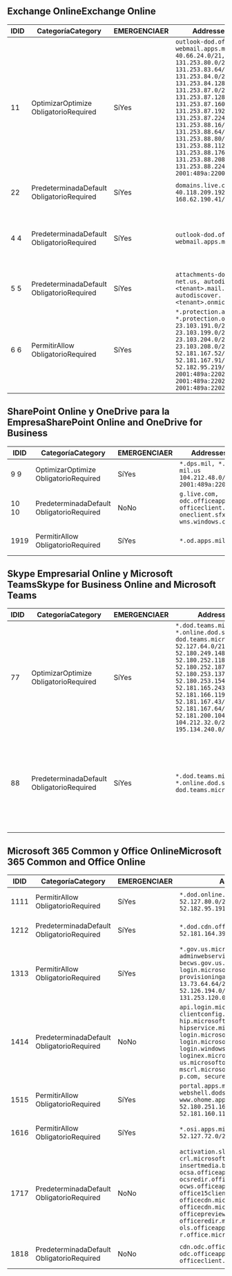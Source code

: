 <!--THIS FILE IS AUTOMATICALLY GENERATED. MANUAL CHANGES WILL BE OVERWRITTEN.-->
<!--Please contact the Office 365 Endpoints team with any questions.-->
<!--USGovDoD endpoints version 2019012800-->
<!--File generated 2019-01-28 11:00:18.3877-->

## <a name="exchange-online"></a><span data-ttu-id="8ec0b-101">Exchange Online</span><span class="sxs-lookup"><span data-stu-id="8ec0b-101">Exchange Online</span></span>

<span data-ttu-id="8ec0b-102">ID</span><span class="sxs-lookup"><span data-stu-id="8ec0b-102">ID</span></span> | <span data-ttu-id="8ec0b-103">Categoría</span><span class="sxs-lookup"><span data-stu-id="8ec0b-103">Category</span></span> | <span data-ttu-id="8ec0b-104">EMERGENCIA</span><span class="sxs-lookup"><span data-stu-id="8ec0b-104">ER</span></span> | <span data-ttu-id="8ec0b-105">Addresses</span><span class="sxs-lookup"><span data-stu-id="8ec0b-105">Addresses</span></span> | <span data-ttu-id="8ec0b-106">Puertos</span><span class="sxs-lookup"><span data-stu-id="8ec0b-106">Ports</span></span>
-- | -------------------- | --- | ---------------------------------------------------------------------------------------------------------------------------------------------------------------------------------------------------------------------------------------------------------------------------------------------------------------------------------------------------------------------------------------------- | -------------------------------
<span data-ttu-id="8ec0b-107">1</span><span class="sxs-lookup"><span data-stu-id="8ec0b-107">1</span></span> | <span data-ttu-id="8ec0b-108">Optimizar</span><span class="sxs-lookup"><span data-stu-id="8ec0b-108">Optimize</span></span><BR><span data-ttu-id="8ec0b-109">Obligatorio</span><span class="sxs-lookup"><span data-stu-id="8ec0b-109">Required</span></span> | <span data-ttu-id="8ec0b-110">Sí</span><span class="sxs-lookup"><span data-stu-id="8ec0b-110">Yes</span></span> | `outlook-dod.office365.us, webmail.apps.mil`<BR>`40.66.24.0/21, 131.253.80.0/24, 131.253.83.64/26, 131.253.84.0/26, 131.253.84.128/26, 131.253.87.0/25, 131.253.87.128/28, 131.253.87.160/27, 131.253.87.192/28, 131.253.87.224/28, 131.253.88.16/28, 131.253.88.64/28, 131.253.88.80/28, 131.253.88.112/28, 131.253.88.176/28, 131.253.88.208/28, 131.253.88.224/28, 2001:489a:2200:500::/56` | <span data-ttu-id="8ec0b-111">**TCP:** 443, 80</span><span class="sxs-lookup"><span data-stu-id="8ec0b-111">**TCP:** 443, 80</span></span>
<span data-ttu-id="8ec0b-112">2</span><span class="sxs-lookup"><span data-stu-id="8ec0b-112">2</span></span> | <span data-ttu-id="8ec0b-113">Predeterminada</span><span class="sxs-lookup"><span data-stu-id="8ec0b-113">Default</span></span><BR><span data-ttu-id="8ec0b-114">Obligatorio</span><span class="sxs-lookup"><span data-stu-id="8ec0b-114">Required</span></span> | <span data-ttu-id="8ec0b-115">Sí</span><span class="sxs-lookup"><span data-stu-id="8ec0b-115">Yes</span></span> | `domains.live.com`<BR>`40.118.209.192/32, 168.62.190.41/32` | <span data-ttu-id="8ec0b-116">**TCP:** 443, 80</span><span class="sxs-lookup"><span data-stu-id="8ec0b-116">**TCP:** 443, 80</span></span>
<span data-ttu-id="8ec0b-117">4 </span><span class="sxs-lookup"><span data-stu-id="8ec0b-117">4</span></span> | <span data-ttu-id="8ec0b-118">Predeterminada</span><span class="sxs-lookup"><span data-stu-id="8ec0b-118">Default</span></span><BR><span data-ttu-id="8ec0b-119">Obligatorio</span><span class="sxs-lookup"><span data-stu-id="8ec0b-119">Required</span></span> | <span data-ttu-id="8ec0b-120">Sí</span><span class="sxs-lookup"><span data-stu-id="8ec0b-120">Yes</span></span> | `outlook-dod.office365.us, webmail.apps.mil` | <span data-ttu-id="8ec0b-121">**TCP:** 143, 25, 587, 993, 995</span><span class="sxs-lookup"><span data-stu-id="8ec0b-121">**TCP:** 143, 25, 587, 993, 995</span></span>
<span data-ttu-id="8ec0b-122">5 </span><span class="sxs-lookup"><span data-stu-id="8ec0b-122">5</span></span> | <span data-ttu-id="8ec0b-123">Predeterminada</span><span class="sxs-lookup"><span data-stu-id="8ec0b-123">Default</span></span><BR><span data-ttu-id="8ec0b-124">Obligatorio</span><span class="sxs-lookup"><span data-stu-id="8ec0b-124">Required</span></span> | <span data-ttu-id="8ec0b-125">Sí</span><span class="sxs-lookup"><span data-stu-id="8ec0b-125">Yes</span></span> | `attachments-dod.office365-net.us, autodiscover.<tenant>.mail.onmicrosoft.com, autodiscover.<tenant>.onmicrosoft.com` | <span data-ttu-id="8ec0b-126">**TCP:** 443, 80</span><span class="sxs-lookup"><span data-stu-id="8ec0b-126">**TCP:** 443, 80</span></span>
<span data-ttu-id="8ec0b-127">6 </span><span class="sxs-lookup"><span data-stu-id="8ec0b-127">6</span></span> | <span data-ttu-id="8ec0b-128">Permitir</span><span class="sxs-lookup"><span data-stu-id="8ec0b-128">Allow</span></span><BR><span data-ttu-id="8ec0b-129">Obligatorio</span><span class="sxs-lookup"><span data-stu-id="8ec0b-129">Required</span></span> | <span data-ttu-id="8ec0b-130">Sí</span><span class="sxs-lookup"><span data-stu-id="8ec0b-130">Yes</span></span> | `*.protection.apps.mil, *.protection.office365.us`<BR>`23.103.191.0/24, 23.103.199.0/25, 23.103.204.0/22, 23.103.208.0/22, 52.181.167.52/32, 52.181.167.91/32, 52.182.95.219/32, 2001:489a:2202::/62, 2001:489a:2202:8::/62, 2001:489a:2202:2000::/63` | <span data-ttu-id="8ec0b-131">**TCP:** 25, 443</span><span class="sxs-lookup"><span data-stu-id="8ec0b-131">**TCP:** 25, 443</span></span>

## <a name="sharepoint-online-and-onedrive-for-business"></a><span data-ttu-id="8ec0b-132">SharePoint Online y OneDrive para la Empresa</span><span class="sxs-lookup"><span data-stu-id="8ec0b-132">SharePoint Online and OneDrive for Business</span></span>

<span data-ttu-id="8ec0b-133">ID</span><span class="sxs-lookup"><span data-stu-id="8ec0b-133">ID</span></span> | <span data-ttu-id="8ec0b-134">Categoría</span><span class="sxs-lookup"><span data-stu-id="8ec0b-134">Category</span></span> | <span data-ttu-id="8ec0b-135">EMERGENCIA</span><span class="sxs-lookup"><span data-stu-id="8ec0b-135">ER</span></span> | <span data-ttu-id="8ec0b-136">Addresses</span><span class="sxs-lookup"><span data-stu-id="8ec0b-136">Addresses</span></span> | <span data-ttu-id="8ec0b-137">Puertos</span><span class="sxs-lookup"><span data-stu-id="8ec0b-137">Ports</span></span>
-- | -------------------- | --- | ---------------------------------------------------------------------------------------------------- | ----------------
<span data-ttu-id="8ec0b-138">9 </span><span class="sxs-lookup"><span data-stu-id="8ec0b-138">9</span></span> | <span data-ttu-id="8ec0b-139">Optimizar</span><span class="sxs-lookup"><span data-stu-id="8ec0b-139">Optimize</span></span><BR><span data-ttu-id="8ec0b-140">Obligatorio</span><span class="sxs-lookup"><span data-stu-id="8ec0b-140">Required</span></span> | <span data-ttu-id="8ec0b-141">Sí</span><span class="sxs-lookup"><span data-stu-id="8ec0b-141">Yes</span></span> | `*.dps.mil, *.sharepoint-mil.us`<BR>`104.212.48.0/23, 2001:489a:2204::/63` | <span data-ttu-id="8ec0b-142">**TCP:** 443, 80</span><span class="sxs-lookup"><span data-stu-id="8ec0b-142">**TCP:** 443, 80</span></span>
<span data-ttu-id="8ec0b-143">10  </span><span class="sxs-lookup"><span data-stu-id="8ec0b-143">10</span></span> | <span data-ttu-id="8ec0b-144">Predeterminada</span><span class="sxs-lookup"><span data-stu-id="8ec0b-144">Default</span></span><BR><span data-ttu-id="8ec0b-145">Obligatorio</span><span class="sxs-lookup"><span data-stu-id="8ec0b-145">Required</span></span> | <span data-ttu-id="8ec0b-146">No</span><span class="sxs-lookup"><span data-stu-id="8ec0b-146">No</span></span> | `g.live.com, odc.officeapps.live.com, officeclient.microsoft.com, oneclient.sfx.ms, wns.windows.com` | <span data-ttu-id="8ec0b-147">**TCP:** 443, 80</span><span class="sxs-lookup"><span data-stu-id="8ec0b-147">**TCP:** 443, 80</span></span>
<span data-ttu-id="8ec0b-148">19</span><span class="sxs-lookup"><span data-stu-id="8ec0b-148">19</span></span> | <span data-ttu-id="8ec0b-149">Permitir</span><span class="sxs-lookup"><span data-stu-id="8ec0b-149">Allow</span></span><BR><span data-ttu-id="8ec0b-150">Obligatorio</span><span class="sxs-lookup"><span data-stu-id="8ec0b-150">Required</span></span> | <span data-ttu-id="8ec0b-151">Sí</span><span class="sxs-lookup"><span data-stu-id="8ec0b-151">Yes</span></span> | `*.od.apps.mil` | <span data-ttu-id="8ec0b-152">**TCP:** 443, 80</span><span class="sxs-lookup"><span data-stu-id="8ec0b-152">**TCP:** 443, 80</span></span>

## <a name="skype-for-business-online-and-microsoft-teams"></a><span data-ttu-id="8ec0b-153">Skype Empresarial Online y Microsoft Teams</span><span class="sxs-lookup"><span data-stu-id="8ec0b-153">Skype for Business Online and Microsoft Teams</span></span>

<span data-ttu-id="8ec0b-154">ID</span><span class="sxs-lookup"><span data-stu-id="8ec0b-154">ID</span></span> | <span data-ttu-id="8ec0b-155">Categoría</span><span class="sxs-lookup"><span data-stu-id="8ec0b-155">Category</span></span> | <span data-ttu-id="8ec0b-156">EMERGENCIA</span><span class="sxs-lookup"><span data-stu-id="8ec0b-156">ER</span></span> | <span data-ttu-id="8ec0b-157">Addresses</span><span class="sxs-lookup"><span data-stu-id="8ec0b-157">Addresses</span></span> | <span data-ttu-id="8ec0b-158">Puertos</span><span class="sxs-lookup"><span data-stu-id="8ec0b-158">Ports</span></span>
-- | -------------------- | --- | -------------------------------------------------------------------------------------------------------------------------------------------------------------------------------------------------------------------------------------------------------------------------------------------------------------------------------------------------------- | --------------------------------------------------
<span data-ttu-id="8ec0b-159">7</span><span class="sxs-lookup"><span data-stu-id="8ec0b-159">7</span></span> | <span data-ttu-id="8ec0b-160">Optimizar</span><span class="sxs-lookup"><span data-stu-id="8ec0b-160">Optimize</span></span><BR><span data-ttu-id="8ec0b-161">Obligatorio</span><span class="sxs-lookup"><span data-stu-id="8ec0b-161">Required</span></span> | <span data-ttu-id="8ec0b-162">Sí</span><span class="sxs-lookup"><span data-stu-id="8ec0b-162">Yes</span></span> | `*.dod.teams.microsoft.us, *.online.dod.skypeforbusiness.us, dod.teams.microsoft.us`<BR>`52.127.64.0/21, 52.180.249.148/32, 52.180.252.118/32, 52.180.252.187/32, 52.180.253.137/32, 52.180.253.154/32, 52.181.165.243/32, 52.181.166.119/32, 52.181.167.43/32, 52.181.167.64/32, 52.181.200.104/32, 104.212.32.0/22, 104.212.60.0/23, 195.134.240.0/22` | <span data-ttu-id="8ec0b-163">**TCP:** 443</span><span class="sxs-lookup"><span data-stu-id="8ec0b-163">**TCP:** 443</span></span><BR><span data-ttu-id="8ec0b-164">**UDP:** 3478, 3479, 3480, 3481</span><span class="sxs-lookup"><span data-stu-id="8ec0b-164">**UDP:** 3478, 3479, 3480, 3481</span></span>
<span data-ttu-id="8ec0b-165">8</span><span class="sxs-lookup"><span data-stu-id="8ec0b-165">8</span></span> | <span data-ttu-id="8ec0b-166">Predeterminada</span><span class="sxs-lookup"><span data-stu-id="8ec0b-166">Default</span></span><BR><span data-ttu-id="8ec0b-167">Obligatorio</span><span class="sxs-lookup"><span data-stu-id="8ec0b-167">Required</span></span> | <span data-ttu-id="8ec0b-168">Sí</span><span class="sxs-lookup"><span data-stu-id="8ec0b-168">Yes</span></span> | `*.dod.teams.microsoft.us, *.online.dod.skypeforbusiness.us, dod.teams.microsoft.us` | <span data-ttu-id="8ec0b-169">**TCP:** 5061, 50000-59999</span><span class="sxs-lookup"><span data-stu-id="8ec0b-169">**TCP:** 5061, 50000-59999</span></span><BR><span data-ttu-id="8ec0b-170">**UDP:** 50000-59999</span><span class="sxs-lookup"><span data-stu-id="8ec0b-170">**UDP:** 50000-59999</span></span>

## <a name="microsoft-365-common-and-office-online"></a><span data-ttu-id="8ec0b-171">Microsoft 365 Common y Office Online</span><span class="sxs-lookup"><span data-stu-id="8ec0b-171">Microsoft 365 Common and Office Online</span></span>

<span data-ttu-id="8ec0b-172">ID</span><span class="sxs-lookup"><span data-stu-id="8ec0b-172">ID</span></span> | <span data-ttu-id="8ec0b-173">Categoría</span><span class="sxs-lookup"><span data-stu-id="8ec0b-173">Category</span></span> | <span data-ttu-id="8ec0b-174">EMERGENCIA</span><span class="sxs-lookup"><span data-stu-id="8ec0b-174">ER</span></span> | <span data-ttu-id="8ec0b-175">Addresses</span><span class="sxs-lookup"><span data-stu-id="8ec0b-175">Addresses</span></span> | <span data-ttu-id="8ec0b-176">Puertos</span><span class="sxs-lookup"><span data-stu-id="8ec0b-176">Ports</span></span>
-- | ------------------- | --- | ---------------------------------------------------------------------------------------------------------------------------------------------------------------------------------------------------------------------------------------------------------------------------------------------------------------------------------------------------------------------------------------------- | ----------------
<span data-ttu-id="8ec0b-177">11</span><span class="sxs-lookup"><span data-stu-id="8ec0b-177">11</span></span> | <span data-ttu-id="8ec0b-178">Permitir</span><span class="sxs-lookup"><span data-stu-id="8ec0b-178">Allow</span></span><BR><span data-ttu-id="8ec0b-179">Obligatorio</span><span class="sxs-lookup"><span data-stu-id="8ec0b-179">Required</span></span> | <span data-ttu-id="8ec0b-180">Sí</span><span class="sxs-lookup"><span data-stu-id="8ec0b-180">Yes</span></span> | `*.dod.online.office365.us`<BR>`52.127.80.0/23, 52.181.164.39/32, 52.182.95.191/32` | <span data-ttu-id="8ec0b-181">**TCP:** 443</span><span class="sxs-lookup"><span data-stu-id="8ec0b-181">**TCP:** 443</span></span>
<span data-ttu-id="8ec0b-182">12</span><span class="sxs-lookup"><span data-stu-id="8ec0b-182">12</span></span> | <span data-ttu-id="8ec0b-183">Predeterminada</span><span class="sxs-lookup"><span data-stu-id="8ec0b-183">Default</span></span><BR><span data-ttu-id="8ec0b-184">Obligatorio</span><span class="sxs-lookup"><span data-stu-id="8ec0b-184">Required</span></span> | <span data-ttu-id="8ec0b-185">Sí</span><span class="sxs-lookup"><span data-stu-id="8ec0b-185">Yes</span></span> | `*.dod.cdn.office365.us`<BR>`52.181.164.39/32, 52.182.95.191/32` | <span data-ttu-id="8ec0b-186">**TCP:** 443</span><span class="sxs-lookup"><span data-stu-id="8ec0b-186">**TCP:** 443</span></span>
<span data-ttu-id="8ec0b-187">13</span><span class="sxs-lookup"><span data-stu-id="8ec0b-187">13</span></span> | <span data-ttu-id="8ec0b-188">Permitir</span><span class="sxs-lookup"><span data-stu-id="8ec0b-188">Allow</span></span><BR><span data-ttu-id="8ec0b-189">Obligatorio</span><span class="sxs-lookup"><span data-stu-id="8ec0b-189">Required</span></span> | <span data-ttu-id="8ec0b-190">Sí</span><span class="sxs-lookup"><span data-stu-id="8ec0b-190">Yes</span></span> | `*.gov.us.microsoftonline.com, adminwebservice.gov.us.microsoftonline.com, becws.gov.us.microsoftonline.com, login.microsoftonline.us, provisioningapi.gov.us.microsoftonline.com`<BR>`13.73.64.64/26, 13.73.208.128/25, 52.126.194.0/23, 52.244.120.128/25, 131.253.120.0/24` | <span data-ttu-id="8ec0b-191">**TCP:** 443</span><span class="sxs-lookup"><span data-stu-id="8ec0b-191">**TCP:** 443</span></span>
<span data-ttu-id="8ec0b-192">14</span><span class="sxs-lookup"><span data-stu-id="8ec0b-192">14</span></span> | <span data-ttu-id="8ec0b-193">Predeterminada</span><span class="sxs-lookup"><span data-stu-id="8ec0b-193">Default</span></span><BR><span data-ttu-id="8ec0b-194">Obligatorio</span><span class="sxs-lookup"><span data-stu-id="8ec0b-194">Required</span></span> | <span data-ttu-id="8ec0b-195">No</span><span class="sxs-lookup"><span data-stu-id="8ec0b-195">No</span></span> | `api.login.microsoftonline.com, clientconfig.microsoftonline-p.net, hip.microsoftonline-p.net, hipservice.microsoftonline.com, login.microsoftonline.com, login.microsoftonline-p.com, login.windows.net, loginex.microsoftonline.com, login-us.microsoftonline.com, mscrl.microsoft.com, nexus.microsoftonline-p.com, secure.aadcdn.microsoftonline-p.com` | <span data-ttu-id="8ec0b-196">**TCP:** 443</span><span class="sxs-lookup"><span data-stu-id="8ec0b-196">**TCP:** 443</span></span>
<span data-ttu-id="8ec0b-197">15</span><span class="sxs-lookup"><span data-stu-id="8ec0b-197">15</span></span> | <span data-ttu-id="8ec0b-198">Permitir</span><span class="sxs-lookup"><span data-stu-id="8ec0b-198">Allow</span></span><BR><span data-ttu-id="8ec0b-199">Obligatorio</span><span class="sxs-lookup"><span data-stu-id="8ec0b-199">Required</span></span> | <span data-ttu-id="8ec0b-200">Sí</span><span class="sxs-lookup"><span data-stu-id="8ec0b-200">Yes</span></span> | `portal.apps.mil, webshell.dodsuite.office365.us, www.ohome.apps.mil`<BR>`52.180.251.166/32, 52.181.160.19/32, 52.181.160.113/32, 52.182.92.132/32` | <span data-ttu-id="8ec0b-201">**TCP:** 443</span><span class="sxs-lookup"><span data-stu-id="8ec0b-201">**TCP:** 443</span></span>
<span data-ttu-id="8ec0b-202">16</span><span class="sxs-lookup"><span data-stu-id="8ec0b-202">16</span></span> | <span data-ttu-id="8ec0b-203">Permitir</span><span class="sxs-lookup"><span data-stu-id="8ec0b-203">Allow</span></span><BR><span data-ttu-id="8ec0b-204">Obligatorio</span><span class="sxs-lookup"><span data-stu-id="8ec0b-204">Required</span></span> | <span data-ttu-id="8ec0b-205">Sí</span><span class="sxs-lookup"><span data-stu-id="8ec0b-205">Yes</span></span> | `*.osi.apps.mil`<BR>`52.127.72.0/21` | <span data-ttu-id="8ec0b-206">**TCP:** 443</span><span class="sxs-lookup"><span data-stu-id="8ec0b-206">**TCP:** 443</span></span>
<span data-ttu-id="8ec0b-207">17</span><span class="sxs-lookup"><span data-stu-id="8ec0b-207">17</span></span> | <span data-ttu-id="8ec0b-208">Predeterminada</span><span class="sxs-lookup"><span data-stu-id="8ec0b-208">Default</span></span><BR><span data-ttu-id="8ec0b-209">Obligatorio</span><span class="sxs-lookup"><span data-stu-id="8ec0b-209">Required</span></span> | <span data-ttu-id="8ec0b-210">No</span><span class="sxs-lookup"><span data-stu-id="8ec0b-210">No</span></span> | `activation.sls.microsoft.com, crl.microsoft.com, go.microsoft.com, insertmedia.bing.office.net, ocsa.officeapps.live.com, ocsredir.officeapps.live.com, ocws.officeapps.live.com, office15client.microsoft.com, officecdn.microsoft.com, officecdn.microsoft.com.edgesuite.net, officepreviewredir.microsoft.com, officeredir.microsoft.com, ols.officeapps.live.com, r.office.microsoft.com` | <span data-ttu-id="8ec0b-211">**TCP:** 443, 80</span><span class="sxs-lookup"><span data-stu-id="8ec0b-211">**TCP:** 443, 80</span></span>
<span data-ttu-id="8ec0b-212">18</span><span class="sxs-lookup"><span data-stu-id="8ec0b-212">18</span></span> | <span data-ttu-id="8ec0b-213">Predeterminada</span><span class="sxs-lookup"><span data-stu-id="8ec0b-213">Default</span></span><BR><span data-ttu-id="8ec0b-214">Obligatorio</span><span class="sxs-lookup"><span data-stu-id="8ec0b-214">Required</span></span> | <span data-ttu-id="8ec0b-215">No</span><span class="sxs-lookup"><span data-stu-id="8ec0b-215">No</span></span> | `cdn.odc.officeapps.live.com, odc.officeapps.live.com, officeclient.microsoft.com` | <span data-ttu-id="8ec0b-216">**TCP:** 443, 80</span><span class="sxs-lookup"><span data-stu-id="8ec0b-216">**TCP:** 443, 80</span></span>
